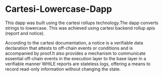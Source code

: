 # Cartesi-Lowercase-Dapp

This dapp was built using the cartesi rollups technology.The dapp converts strings to lowercase. This was achieved using cartesi backend rollup apis (report and notice). 

According to the cartesi documentation, a notice is a verifiable data declaration that attests to off-chain events or conditions and is accompanied by proof.It also provides a mechanism to communicate essential off-chain events in the execution layer to the base layer in a verifiable manner  WHILE reports are stateless logs, offering a means to record read-only information without changing the state.

